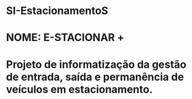 # SI-EstacionamentoS
# NOME: E-STACIONAR +
# Projeto de informatização da gestão de entrada, saída e permanência de veículos em estacionamento.

